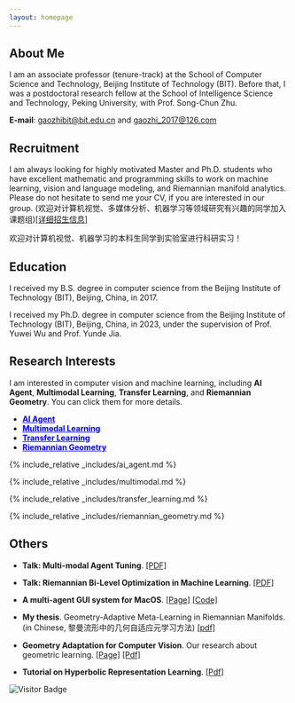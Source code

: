 ```yaml
---
layout: homepage
---
```


## About Me

I am an associate professor (tenure-track) at the School of Computer Science and Technology, Beijing Institute of Technology (BIT). Before that, I was a postdoctoral research fellow at the School of Intelligence Science and Technology, Peking University, with Prof. Song-Chun Zhu. 


**E-mail**: gaozhibit@bit.edu.cn and gaozhi_2017@126.com

## Recruitment

I am always looking for highly motivated Master and Ph.D. students who have excellent mathematic and programming skills to work on machine learning, vision and language modeling, and Riemannian manifold analytics. Please do not hesitate to send me your CV, if you are interested in our group. (欢迎对计算机视觉、多媒体分析、机器学习等领域研究有兴趣的同学加入课题组)[[详细招生信息]](https://wu-yuwei-bit.github.io/recruitment/%E5%AA%92%E4%BD%93%E8%AE%A1%E7%AE%97%E4%B8%8E%E6%99%BA%E8%83%BD%E7%B3%BB%E7%BB%9F%E5%AE%9E%E9%AA%8C%E5%AE%A4%E6%8B%9B%E7%94%9F%E8%AF%B4%E6%98%8EV5.pdf)

欢迎对计算机视觉、机器学习的本科生同学到实验室进行科研实习！


## Education

I received my B.S. degree in computer science from the Beijing Institute of Technology (BIT), Beijing, China, in 2017.

I received my Ph.D. degree in computer science from the Beijing Institute of Technology (BIT), Beijing, China, in 2023, under the supervision of Prof. Yuwei Wu and Prof. Yunde Jia.


## Research Interests

I am interested in computer vision and machine learning, including <strong>AI Agent</strong>, <strong>Multimodal Learning</strong>, <strong>Transfer Learning</strong>, and <strong>Riemannian Geometry</strong>. You can click them for more details.

- <a href="#ai-agent" style="color: blue; text-decoration: underline;"><strong>AI Agent</strong></a>
- <a href="#multimodal-learning" style="color: blue; text-decoration: underline;"><strong>Multimodal Learning</strong></a>
- <a href="#transfer-learning" style="color: blue; text-decoration: underline;"><strong>Transfer Learning</strong></a>
- <a href="#riemannian-geometry" style="color: blue; text-decoration: underline;"><strong>Riemannian Geometry</strong></a>

<!-- ## News

- **[Feb. 2020]** Our paper about incremental learning is accepted to CVPR 2020. -->
<!-- {% include_relative _includes/preprint.md %}

{% include_relative _includes/publications.md %} -->

<!-- {% include_relative _includes/ai_agent.md %}

{% include_relative _includes/multimodal.md %}

{% include_relative _includes/transfer_learning.md %}

{% include_relative _includes/riemannian_geometry.md %} -->

<!-- {% include_relative _includes/services.md %} -->

<a id="ai-agent"></a>
{% include_relative _includes/ai_agent.md %}

<a id="multimodal-learning"></a>
{% include_relative _includes/multimodal.md %}

<a id="transfer-learning"></a>
{% include_relative _includes/transfer_learning.md %}

<a id="riemannian-geometry"></a>
{% include_relative _includes/riemannian_geometry.md %}

## Others
- **Talk: Multi-modal Agent Tuning**. [[PDF]](https://drive.google.com/file/d/11m3JkTKgDsWajIPH_sT3_zWkgb_qLvHN/view?usp=drive_link) 

- **Talk: Riemannian Bi-Level Optimization in Machine Learning**. [[PDF]](https://drive.google.com/file/d/1Lq2IKvu4lDrUgdE-K6CefsAKu4oqqXhA/view?usp=drive_link) 

- **A multi-agent GUI system for MacOS**. [[Page]](https://computer-use-agents.github.io/macos/) [[Code]](https://github.com/Computer-use-agents/MacOS-Agent)

- **My thesis**. Geometry-Adaptive Meta-Learning in Riemannian Manifolds. (in Chinese, 黎曼流形中的几何自适应元学习方法)  [[pdf]](https://drive.google.com/file/d/1SDqUKJvdMoeUI0EDsTSWik7hzVxFrdZG/view?usp=sharing)


- **Geometry Adaptation for Computer Vision**. Our research about geometric learning. [[Page]](https://geometry-adaptation.github.io/) [[Pdf]](https://dl.acm.org/doi/abs/10.1145/3674399.3674480)

- **Tutorial on Hyperbolic Representation Learning**. [[Pdf]](https://github.com/Pengxiang-Li/HyperbolicTutorial/blob/main/Tutorial-2023-Hyperbolic-Learning-Theory-and-Applications.pdf)


![Visitor Badge](https://visitor-badge.laobi.icu/badge?page_id=zhigao2017.ZhiGao2017.github.io)
